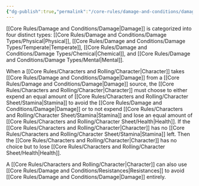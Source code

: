 ```yaml
---
{"dg-publish":true,"permalink":"/core-rules/damage-and-conditions/damage/"}
---
```


[[Core Rules/Damage and Conditions/Damage\|Damage]] is categorized into four distinct types: [[Core Rules/Damage and Conditions/Damage Types/Physical\|Physical]], [[Core Rules/Damage and Conditions/Damage Types/Temperate\|Temperate]], [[Core Rules/Damage and Conditions/Damage Types/Chemical\|Chemical]], and [[Core Rules/Damage and Conditions/Damage Types/Mental\|Mental]]. 

When a [[Core Rules/Characters and Rolling/Character\|Character]] takes [[Core Rules/Damage and Conditions/Damage\|Damage]] from a [[Core Rules/Damage and Conditions/Damage\|Damage]] source, the [[Core Rules/Characters and Rolling/Character\|Character]] must choose to either expend an equal amount of [[Core Rules/Characters and Rolling/Character Sheet/Stamina\|Stamina]] to avoid the [[Core Rules/Damage and Conditions/Damage\|Damage]] or to not expend [[Core Rules/Characters and Rolling/Character Sheet/Stamina\|Stamina]] and lose an equal amount of [[Core Rules/Characters and Rolling/Character Sheet/Health\|Health]]. If the [[Core Rules/Characters and Rolling/Character\|Character]] has no [[Core Rules/Characters and Rolling/Character Sheet/Stamina\|Stamina]] left. Then the [[Core Rules/Characters and Rolling/Character\|Character]] has no choice but to lose [[Core Rules/Characters and Rolling/Character Sheet/Health\|Health]].

A [[Core Rules/Characters and Rolling/Character\|Character]] can also use [[Core Rules/Damage and Conditions/Resistances\|Resistances]] to avoid [[Core Rules/Damage and Conditions/Damage\|Damage]] entirely.